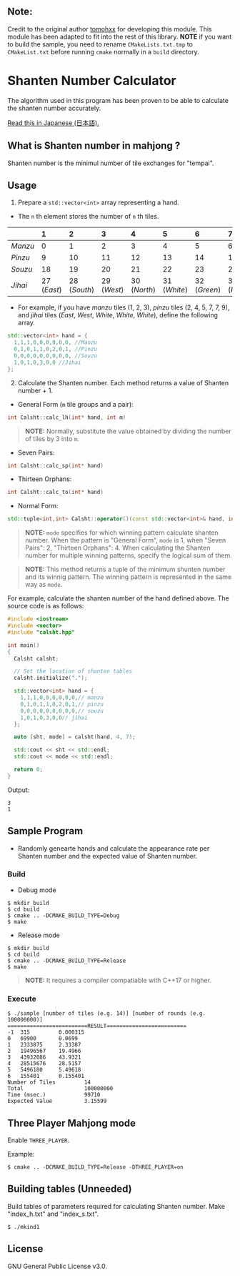 
## Note:

Credit to the original author [tomohxx](https://github.com/tomohxx) for developing this module. This module has been adapted to fit into the rest of this library. **NOTE** if you want to build the sample, you need to rename `CMakeLists.txt.tmp` to `CMakeList.txt` before running `cmake` normally in a `build` directory.

# Shanten Number Calculator

The algorithm used in this program has been proven to be able to calculate the shanten number accurately.

[Read this in Japanese (日本語).](README.ja.md)

## What is Shanten number in mahjong ?
Shanten number is the minimul number of tile exchanges for "tempai".

## Usage
1. Prepare a `std::vector<int>` array representing a hand.
- The `n` th element stores the number of `n` th tiles.

||1|2|3|4|5|6|7|8|9|
|:--|:--|:--|:--|:--|:--|:--|:--|:--|:--|
|*Manzu*|0|1|2|3|4|5|6|7|8|
|*Pinzu*|9|10|11|12|13|14|15|16|17|
|*Souzu*|18|19|20|21|22|23|24|25|26|
|*Jihai*|27 (*East*)|28 (*South*)|29 (*West*)|30 (*North*)|31 (*White*)|32 (*Green*)|33 (*Red*)|||

- For example, if you have *manzu* tiles (1, 2, 3), *pinzu* tiles (2, 4, 5, 7, 7, 9), and *jihai* tiles (*East*, *West*, *White*, *White*, *White*), define the following array.

```cpp
std::vector<int> hand = {
  1,1,1,0,0,0,0,0,0, //Manzu
  0,1,0,1,1,0,2,0,1, //Pinzu
  0,0,0,0,0,0,0,0,0, //Souzu
  1,0,1,0,3,0,0 //Jihai
};
```

2. Calculate the Shanten number. Each method returns a value of Shanten number + 1.
- General Form (`m` tile groups and a pair):
```cpp
int Calsht::calc_lh(int* hand, int m)
```

> **NOTE:** Normally, substitute the value obtained by dividing the number of tiles by 3 into `m`.

- Seven Pairs:
```cpp
int Calsht::calc_sp(int* hand)
```
- Thirteen Orphans:
```cpp
int Calsht::calc_to(int* hand)
```
- Normal Form:
```cpp
std::tuple<int,int> Calsht::operator()(const std::vector<int>& hand, int m, int mode)
```
> **NOTE:** `mode` specifies for which winning pattern calculate shanten number. When the pattern is "General Form", `mode` is 1, when "Seven Pairs": 2, "Thirteen Orphans": 4. When calculating the Shanten number for multiple winning patterns, specify the logical sum of them.

> **NOTE:** This method returns a tuple of the minimum shunten number and its winnig pattern. The winning pattern is represented in the same way as `mode`.

For example, calculate the shanten number of the hand defined above. The source code is as follows:

```cpp
#include <iostream>
#include <vector>
#include "calsht.hpp"

int main()
{
  Calsht calsht;

  // Set the location of shanten tables
  calsht.initialize(".");

  std::vector<int> hand = {
    1,1,1,0,0,0,0,0,0,// manzu
    0,1,0,1,1,0,2,0,1,// pinzu
    0,0,0,0,0,0,0,0,0,// souzu
    1,0,1,0,3,0,0// jihai
  };

  auto [sht, mode] = calsht(hand, 4, 7);

  std::cout << sht << std::endl;
  std::cout << mode << std::endl;

  return 0;
}
```
Output:
```
3
1
```

## Sample Program
- Randomly genearte hands and calculate the appearance rate per Shanten number and the expected value of Shanten number.

### Build
- Debug mode
```
$ mkdir build
$ cd build
$ cmake .. -DCMAKE_BUILD_TYPE=Debug
$ make
```

- Release mode
```
$ mkdir build
$ cd build
$ cmake .. -DCMAKE_BUILD_TYPE=Release
$ make
```
> **NOTE:** It requires a compiler compatiable with C++17 or higher.

### Execute
```
$ ./sample [number of tiles (e.g. 14)] [number of rounds (e.g. 100000000)]
=========================RESULT=========================
-1  315         0.000315
0   69900       0.0699
1   2333875     2.33387
2   19496567    19.4966
3   43932086    43.9321
4   28515676    28.5157
5   5496180     5.49618
6   155401      0.155401
Number of Tiles         14
Total                   100000000
Time (msec.)            99710
Expected Value          3.15599
```

## Three Player Mahjong mode
Enable `THREE_PLAYER`.

Example:
```
$ cmake .. -DCMAKE_BUILD_TYPE=Release -DTHREE_PLAYER=on
```

## Building tables (Unneeded)
Build tables of parameters required for calculating Shanten number. Make "index_h.txt" and "index_s.txt".

```
$ ./mkind1
```

## License
GNU General Public License v3.0.
